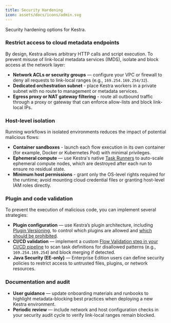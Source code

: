 ```yaml
---
title: Security Hardening
icon: assets/docs/icons/admin.svg
---
```


Security hardening options for Kestra.

### Restrict access to cloud metadata endpoints

By design, Kestra allows arbitrary HTTP calls and script execution. To prevent misuse of link-local metadata services (IMDS), isolate and block access at the network layer:

- **Network ACLs or security groups** — configure your VPC or firewall to deny all requests to link-local ranges (e.g., `169.254.169.254/32`).
- **Dedicated orchestration subnet** - place Kestra workers in a private subnet with no route to management or metadata services.
- **Egress proxy or NAT gateway filtering** - route all outbound traffic through a proxy or gateway that can enforce allow-lists and block link-local IPs.

### Host-level isolation

Running workflows in isolated environments reduces the impact of potential malicious flows:

- **Container sandboxes** - launch each flow execution in its own container (for example, Docker or Kubernetes Pod) with minimal privileges.
- **Ephemeral compute** — use Kestra's native [Task Runners](../06.enterprise/04.scalability/task-runners.md) to auto-scale ephemeral compute nodes, which are destroyed after each run to ensure no residual state.
- **Minimum host permissions** - grant only the OS-level rights required for the runtime; avoid mounting cloud credential files or granting host-level IAM roles directly.

### Plugin and code validation

To prevent the execution of malicious code, you can implement several strategies:

- **Plugin configuration** — use Kestra’s plugin architecture, including [Plugin Versioning](../06.enterprise/05.instance/versioned-plugins.md), to control which plugins are allowed and [which should be prohibited](../06.enterprise/02.governance/worker-isolation.md).
- **CI/CD validation** — implement a custom [Flow Validation step in your CI/CD pipeline](../version-control-cicd/cicd/index.md) to scan task definitions for disallowed patterns (e.g., `169.254.169.254`) and block merging if detected.
- **Java Security (EE-only)** — Enterprise Edition users can define security policies to restrict access to untrusted files, plugins, or network resources.

### Documentation and audit

- **User guidance** — update onboarding materials and runbooks to highlight metadata-blocking best practices when deploying a new Kestra environment.
- **Periodic review** — include network and host configuration checks in your security audit cycle to verify link-local ranges remain blocked.
